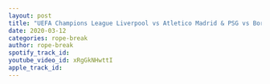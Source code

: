 ```yaml
---
layout: post
title: "UEFA Champions League Liverpool vs Atletico Madrid & PSG vs Borussia Dortmund FIFA 20 Gameplay"
date: 2020-03-12
categories: rope-break
author: rope-break
spotify_track_id: 
youtube_video_id: xRgGkNHwttI
apple_track_id: 
---
```

